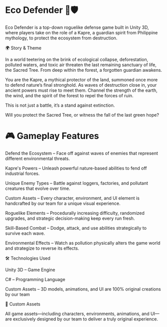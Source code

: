 # Eco Defender 🌱🛡️

Eco Defender is a top-down roguelike defense game built in Unity 3D, where players take on the role of a Kapre, a guardian spirit from Philippine mythology, to protect the ecosystem from destruction.

🌍 Story & Theme

In a world teetering on the brink of ecological collapse, deforestation, polluted waters, and toxic air threaten the last remaining sanctuary of life, the Sacred Tree. From deep within the forest, a forgotten guardian awakens.

You are the Kapre, a mythical protector of the land, summoned once more to defend nature’s final stronghold. As waves of destruction close in, your ancient powers must rise to meet them. Channel the strength of the earth, the wind, and the spirit of the forest to repel the forces of ruin.

This is not just a battle, it’s a stand against extinction.

Will you protect the Sacred Tree, or witness the fall of the last green hope?

# 🎮 Gameplay Features

Defend the Ecosystem – Face off against waves of enemies that represent different environmental threats.

Kapre's Powers – Unleash powerful nature-based abilities to fend off industrial forces.

Unique Enemy Types – Battle against loggers, factories, and pollutant creatures that evolve over time.

Custom Assets – Every character, environment, and UI element is handcrafted by our team for a unique visual experience.

Roguelike Elements – Procedurally increasing difficulty, randomized upgrades, and strategic decision-making keep every run fresh.

Skill-Based Combat – Dodge, attack, and use abilities strategically to survive each wave.

Environmental Effects – Watch as pollution physically alters the game world and strategize to reverse its effects.

🛠️ Technologies Used

Unity 3D – Game Engine

C# – Programming Language

Custom Assets – 3D models, animations, and UI are 100% original creations by our team

🎨 Custom Assets

All game assets—including characters, environments, animations, and UI—are exclusively designed by our team to deliver a truly original experience.
